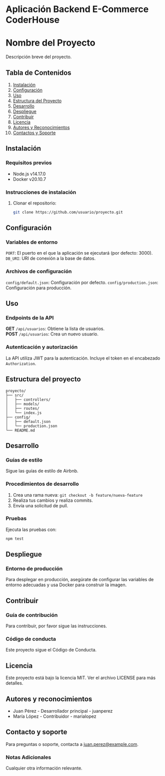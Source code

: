 # Aplicación Backend E-Commerce **CoderHouse**

# Nombre del Proyecto

Descripción breve del proyecto.

## Tabla de Contenidos
1. [Instalación](#instalación)
2. [Configuración](#configuración)
3. [Uso](#uso)
4. [Estructura del Proyecto](#estructura-del-proyecto)
5. [Desarrollo](#desarrollo)
6. [Despliegue](#despliegue)
7. [Contribuir](#contribuir)
8. [Licencia](#licencia)
9. [Autores y Reconocimientos](#autores-y-reconocimientos)
10. [Contactos y Soporte](#contactos-y-soporte)

## Instalación
### Requisitos previos
- Node.js v14.17.0
- Docker v20.10.7

### Instrucciones de instalación
1. Clonar el repositorio:
   ```sh
   git clone https://github.com/usuario/proyecto.git

## Configuración
### Variables de entorno
`PORT`: El puerto en el que la aplicación se ejecutará (por defecto: 3000).\
`DB_URI`: URI de conexión a la base de datos.
### Archivos de configuración
`config/default.json`: Configuración por defecto.
`config/production.json`: Configuración para producción.

## Uso
### Endpoints de la API
**GET** `/api/usuarios`: Obtiene la lista de usuarios.\
**POST** `/api/usuarios`: Crea un nuevo usuario.
### Autenticación y autorización
La API utiliza JWT para la autenticación. Incluye el token en el encabezado `Authorization`.
## Estructura del proyecto
```
proyecto/
├── src/
│   ├── controllers/
│   ├── models/
│   ├── routes/
│   └── index.js
├── config/
│   ├── default.json
│   └── production.json
└── README.md
```
## Desarrollo
### Guías de estilo
Sigue las guías de estilo de Airbnb.

### Procedimientos de desarrollo
1. Crea una rama nueva: `git checkout -b feature/nueva-feature`
1. Realiza tus cambios y realiza commits.
1. Envía una solicitud de pull.

### Pruebas
Ejecuta las pruebas con:
```sh
npm test
```
## Despliegue
### Entorno de producción
Para desplegar en producción, asegúrate de configurar las variables de entorno adecuadas y usa Docker para construir la imagen.
## Contribuir
### Guía de contribución
Para contribuir, por favor sigue las instrucciones.

### Código de conducta
Este proyecto sigue el Código de Conducta.
## Licencia
Este proyecto está bajo la licencia MIT. Ver el archivo LICENSE para más detalles.
## Autores y reconocimientos
* Juan Pérez - Desarrollador principal - juanperez
* María López - Contribuidor - marialopez
## Contacto y soporte
Para preguntas o soporte, contacta a juan.perez@example.com.

### Notas Adicionales
Cualquier otra información relevante.